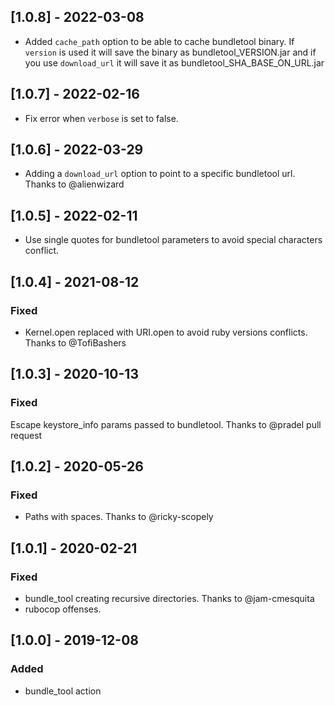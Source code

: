 ## [1.0.8] - 2022-03-08
- Added `cache_path` option to be able to cache bundletool binary. If `version` is used it will save the binary as bundletool_VERSION.jar and if you use `download_url` it will save it as bundletool_SHA_BASE_ON_URL.jar

## [1.0.7] - 2022-02-16
- Fix error when `verbose` is set to false.

## [1.0.6] - 2022-03-29
- Adding a `download_url` option to point to a specific bundletool url. Thanks to @alienwizard

## [1.0.5] - 2022-02-11
- Use single quotes for bundletool parameters to avoid special characters conflict.

## [1.0.4] - 2021-08-12

### Fixed
- Kernel.open replaced with URI.open to avoid ruby versions conflicts. Thanks to @TofiBashers

## [1.0.3] - 2020-10-13

### Fixed
Escape keystore_info params passed to bundletool. Thanks to @pradel pull request

## [1.0.2] - 2020-05-26

### Fixed
- Paths with spaces. Thanks to @ricky-scopely

## [1.0.1] - 2020-02-21

### Fixed
- bundle_tool creating recursive directories. Thanks to @jam-cmesquita
- rubocop offenses.

## [1.0.0] - 2019-12-08

### Added
- bundle_tool action
